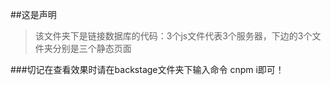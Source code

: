 ##这是声明
>该文件夹下是链接数据库的代码：3个js文件代表3个服务器，下边的3个文件夹分别是三个静态页面       

###切记在查看效果时请在backstage文件夹下输入命令 cnpm i即可！